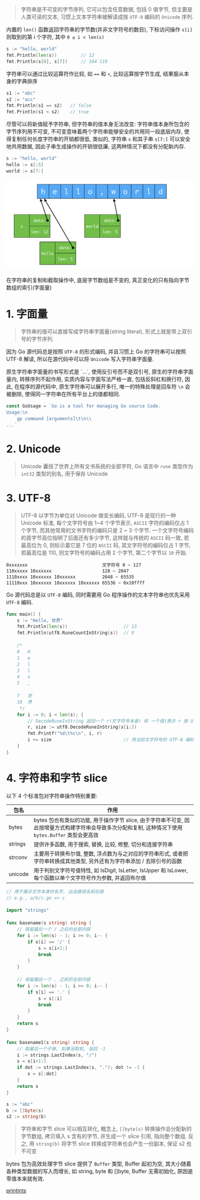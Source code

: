 > 字符串是不可变的字节序列, 它可以包含任意数据, 包括 0 值字节, 但主要是人类可读的文本, 习惯上文本字符串被解读成按 `UTF-8` 编码的 `Unicode` 序列.

内置的 `len()` 函数返回字符串的字节数(并非文字符号的数目), 下标访问操作 `s[i]` 则取到的第 i 个字符, 其中 `0 ≤ i < len(s)`

```go
s := "hello, world"
fmt.Println(len(s))         // 12
fmt.Println(s[0], s[7])     // 104 119
```

字符串可以通过比较运算符作比较, 如 `==` 和 `<`, 比较运算按字节生成, 结果服从本身的字典排序

```go
s1 := "abc"
s2 := "acc"
fmt.Println(s1 == s2)   // false
fmt.Println(s1 < s2)    // true
```

尽管可以将新值赋予字符串, 但字符串的值本身无法改变: 字符串值本身所包含的字节序列用不可变, 不可变意味着两个字符串能够安全的共用同一段底层内存, 使得复制任何长度字符串的开销都很低, 类似的, 字符串 `s` 和其子串 `s[7:]` 可以安全地共用数据, 因此子串生成操作的开销很低廉, 这两种情况下都没有分配新内存.

```go
s := "hello, world"
hello := s[:5]
world := s[7:]
```

![](.imgs/strings.png)

在字符串的复制和截取操作中, 底层字节数组是不变的, 真正变化的只有指向字节数组的索引(字面量)

# 1. 字面量
> 字符串的值可以直接写成字符串字面量(string literal), 形式上就是带上双引号的字节序列.

因为 Go 源代码总是按照 `UTF-8` 的形式编码, 并且习惯上 Go 的字符串可以按照 UTF-8 解读, 所以在源代码中可以将 `Unicode` 写入字符串字面量.

原生字符串字面量的书写形式是 \`...\`, 使用反引号而不是双引号, 原生的字符串字面量内, 转移序列不起作用, 实质内容与字面写法严格一直, 包括反斜杠和换行符, 因此, 在程序的源代码中, 原生字符串可以展开多行, 唯一的特殊处理是回车符 `\n` 会被删除, 使得同一字符串在所有平台上的值都相同.

```go
const GoUsage = `Go is a tool for managing Go source Code.
Usage:\n
	gp command [arguments]\t\n\\
...`
```

# 2. Unicode

> Unicode 囊括了世界上所有文书系统的全部字符, Go 语言中 `rune` 类型作为 `int32` 类型的别名, 用于保存 Unicode

# 3. UTF-8

> UTF-8 以字节为单位对 Unicode 做变长编码, UTF-8 是现行的一种 Unicode 标准, 每个文字符号由 1~4 个字节表示, `ASCII` 字符的编码仅占 1 个字节, 而其他常用的文书字符的编码只是 2 ~ 3 个字节.
一个文字符号编码的首字节高位指明了后面还有多少字节, 这样就与传统的 `ASCII` 码一致, 若最高位为 0, 则标示着它是 7 位的 `ASCII` 码, 其文字符号的编码仅占 1 字节, 若最高位是 110, 则文字符号的编码占用 2 个字节, 第二个字节以 `10` 开始.

```
0xxxxxxx                            文字符号 0 ~ 127
110xxxxx 10xxxxxx                   128 ~ 2047
1110xxxx 10xxxxxx 10xxxxxx          2048 ~ 65535
11110xxx 10xxxxxx 10xxxxxx 10xxxxxx 65536 ~ 0x10ffff
```

Go 源代码总是以 `UTF-8` 编码, 同时需要用 Go 程序操作的文本字符串也优先采用 `UTF-8` 编码.



```go
func main() {
    s := "Hello, 世界"
    fmt.Println(len(s))						// 13
    fmt.Println(utf8.RuneCountInString(s))	// 9

    /*
    0   H
    1   e
    2   l
    3   l
    4   o
    5   ,

    7   世
    10  界
     */
    for i := 0; i < len(s); {
        // DecodeRuneInString 返回一个 r(文字符号本身) 和 一个值(表示 r 按 UTF-8 编码所占用的字节数)
        r, size := utf8.DecodeRuneInString(s[i:])
        fmt.Printf("%d\t%c\n", i, r)
        i += size                           // 用当前文字符号的 UTF-8 编码所占用的字节数更新下标
    }
}
```

# 4. 字符串和字节 slice
以下 4 个标准包对字符串操作特别重要:

| 包名 | 作用 |
| --- | --- |
| bytes | bytes 包也有类似的功能, 用于操作字节 slice, 由于字符串不可变, 因此按增量方式构建字符串会导致多次分配和复制, 这种情况下使用 `bytes.Buffer` 类型会更高效 |
| strings | 提供许多函数, 用于搜索, 替换, 比较, 修整, 切分和连接字符串 |
| strconv | 主要用于转换布尔值, 整数, 浮点数为与之对应的字符串形式, 或者把字符串转换成其他类型, 另外还有为字符串添加 / 去除引号的函数 |
| unicode | 用于判别文字符号值特性, 如 IsDigit, IsLetter, IsUpper 和 IsLower, 每个函数以单个文字符号作为参数, 并返回布尔值 |

```go
// 用于展示文件本身的名字, 出去路径名和后缀
// e.g., a/b/c.go => c

import "strings"

func basename(s string) string {
    // 保留最后一个 / 之后的全部内容
    for i := len(s) - 1; i >= 0; i-- {
        if s[i] == '/' {
            s = s[i+1:]
            break
        }
    }

    // 保留最后一个 . 之前的全部内容
    for i := len(s) - 1; i >= 0; i-- {
        if s[i] == '.' {
            s = s[:i]
            break
        }
    }
    return s
}

func basename1(s string) string {
    // 取最后一个子串, 如果没取到, 返回 -1
    i := strings.LastIndex(s, "/")
    s = s[i+1:]
    if dot := strings.LastIndex(s, "."); dot != -1 {
        s = s[:dot]
    }
    return s
}
```


```go
s := "abc"
b := []byte(s)
s2 := string(b)
```

> 字符串和字节 slice 可以相互转化, 概念上, `[]byte(s)` 转换操作会分配新的字节数组, 拷贝填入 s 含有的字节, 并生成一个 slice 引用, 指向整个数组.
反之, 用 `string(b)` 将字节 slice 转换成字符串也会产生一份副本, 保证 s2 也不可变


bytes 包为高效处理字节 slice 提供了 `Buffer` 类型, Buffer 起初为空, 其大小随着各种类型数据的写入而增长, 如 string, byte 和 []byte, Buffer 无需初始化, 原因是零值本来就有效.

[printints](https://github.com/DestinyWang/gogl.io/blob/master/ch3/5_string/examples/printints.go)

